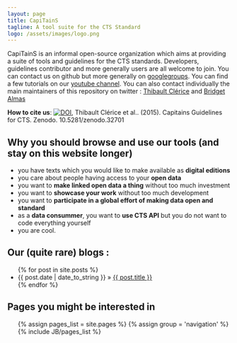 ```yaml
---
layout: page
title: CapiTainS
tagline: A tool suite for the CTS Standard
logo: /assets/images/logo.png
---
```


CapiTainS is an informal open-source organization which aims at providing a suite of tools and guidelines for the CTS standards. Developers, guidelines contributor and more generally users are all welcome to join. You can contact us on github but more generally on [googlegroups](https://groups.google.com/forum/#!forum/capitains). You can find a few tutorials on our [youtube channel](https://www.youtube.com/channel/UCvwGuaIuATNfnM_TwhPMn7w). You can also contact individually the main maintainers of this repository on twitter : [Thibault Clérice](https://twitter.com/PonteIneptique) and [Bridget Almas](https://twitter.com/BridgetAlmas)

**How to cite us**: [![DOI](https://zenodo.org/badge/doi/10.5281/zenodo.32701.svg)](http://dx.doi.org/10.5281/zenodo.32701), Thibault Clérice et al.. (2015). Capitains Guidelines for CTS. Zenodo. 10.5281/zenodo.32701

## Why you should browse and use our tools (and stay on this website longer)

- you have texts which you would like to make available as **digital editions**
- you care about people having access to your **open data**
- you want to **make linked open data a thing** without too much investment
- you want to **showcase your work** without too much development
- you want to **participate in a global effort of making data open and standard**
- as a **data consummer**, you want to **use CTS API** but you do not want to code everything yourself
- you are cool.

## Our (quite rare) blogs :

<ul class="posts">
  {% for post in site.posts %}
    <li><span>{{ post.date | date_to_string }}</span> &raquo; <a href="{{ BASE_PATH }}{{ post.url }}">{{ post.title }}</a></li>
  {% endfor %}
</ul>

## Pages you might be interested in 

<ul>
{% assign pages_list = site.pages %}
{% assign group = 'navigation' %}
{% include JB/pages_list %}
</ul>